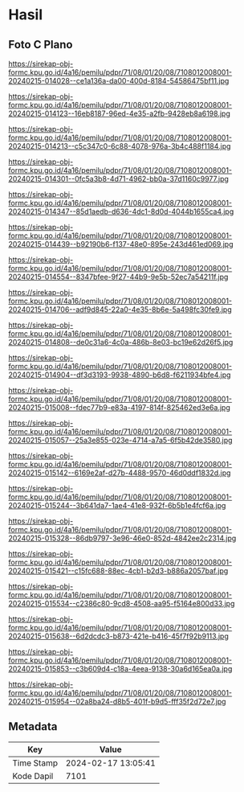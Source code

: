 # Hasil

## Foto C Plano

https://sirekap-obj-formc.kpu.go.id/4a16/pemilu/pdpr/71/08/01/20/08/7108012008001-20240215-014028--ce1a136a-da00-400d-8184-54586475bf11.jpg

https://sirekap-obj-formc.kpu.go.id/4a16/pemilu/pdpr/71/08/01/20/08/7108012008001-20240215-014123--16eb8187-96ed-4e35-a2fb-9428eb8a6198.jpg

https://sirekap-obj-formc.kpu.go.id/4a16/pemilu/pdpr/71/08/01/20/08/7108012008001-20240215-014213--c5c347c0-6c88-4078-976a-3b4c488f1184.jpg

https://sirekap-obj-formc.kpu.go.id/4a16/pemilu/pdpr/71/08/01/20/08/7108012008001-20240215-014301--0fc5a3b8-4d71-4962-bb0a-37d1160c9977.jpg

https://sirekap-obj-formc.kpu.go.id/4a16/pemilu/pdpr/71/08/01/20/08/7108012008001-20240215-014347--85d1aedb-d636-4dc1-8d0d-4044b1655ca4.jpg

https://sirekap-obj-formc.kpu.go.id/4a16/pemilu/pdpr/71/08/01/20/08/7108012008001-20240215-014439--b92190b6-f137-48e0-895e-243d461ed069.jpg

https://sirekap-obj-formc.kpu.go.id/4a16/pemilu/pdpr/71/08/01/20/08/7108012008001-20240215-014554--8347bfee-9f27-44b9-9e5b-52ec7a54211f.jpg

https://sirekap-obj-formc.kpu.go.id/4a16/pemilu/pdpr/71/08/01/20/08/7108012008001-20240215-014706--adf9d845-22a0-4e35-8b6e-5a498fc30fe9.jpg

https://sirekap-obj-formc.kpu.go.id/4a16/pemilu/pdpr/71/08/01/20/08/7108012008001-20240215-014808--de0c31a6-4c0a-486b-8e03-bc19e62d26f5.jpg

https://sirekap-obj-formc.kpu.go.id/4a16/pemilu/pdpr/71/08/01/20/08/7108012008001-20240215-014904--df3d3193-9938-4890-b6d8-f6211934bfe4.jpg

https://sirekap-obj-formc.kpu.go.id/4a16/pemilu/pdpr/71/08/01/20/08/7108012008001-20240215-015008--fdec77b9-e83a-4197-814f-825462ed3e6a.jpg

https://sirekap-obj-formc.kpu.go.id/4a16/pemilu/pdpr/71/08/01/20/08/7108012008001-20240215-015057--25a3e855-023e-4714-a7a5-6f5b42de3580.jpg

https://sirekap-obj-formc.kpu.go.id/4a16/pemilu/pdpr/71/08/01/20/08/7108012008001-20240215-015142--6169e2af-d27b-4488-9570-46d0ddf1832d.jpg

https://sirekap-obj-formc.kpu.go.id/4a16/pemilu/pdpr/71/08/01/20/08/7108012008001-20240215-015244--3b641da7-1ae4-41e8-932f-6b5b1e4fcf6a.jpg

https://sirekap-obj-formc.kpu.go.id/4a16/pemilu/pdpr/71/08/01/20/08/7108012008001-20240215-015328--86db9797-3e96-46e0-852d-4842ee2c2314.jpg

https://sirekap-obj-formc.kpu.go.id/4a16/pemilu/pdpr/71/08/01/20/08/7108012008001-20240215-015421--c15fc688-88ec-4cb1-b2d3-b886a2057baf.jpg

https://sirekap-obj-formc.kpu.go.id/4a16/pemilu/pdpr/71/08/01/20/08/7108012008001-20240215-015534--c2386c80-9cd8-4508-aa95-f5164e800d33.jpg

https://sirekap-obj-formc.kpu.go.id/4a16/pemilu/pdpr/71/08/01/20/08/7108012008001-20240215-015638--6d2dcdc3-b873-421e-b416-45f7f92b9113.jpg

https://sirekap-obj-formc.kpu.go.id/4a16/pemilu/pdpr/71/08/01/20/08/7108012008001-20240215-015853--c3b609d4-c18a-4eea-9138-30a6d165ea0a.jpg

https://sirekap-obj-formc.kpu.go.id/4a16/pemilu/pdpr/71/08/01/20/08/7108012008001-20240215-015954--02a8ba24-d8b5-401f-b9d5-fff35f2d72e7.jpg


## Metadata

| Key        | Value               |
| ---------- | ------------------- |
| Time Stamp | 2024-02-17 13:05:41 |
| Kode Dapil | 7101                |



